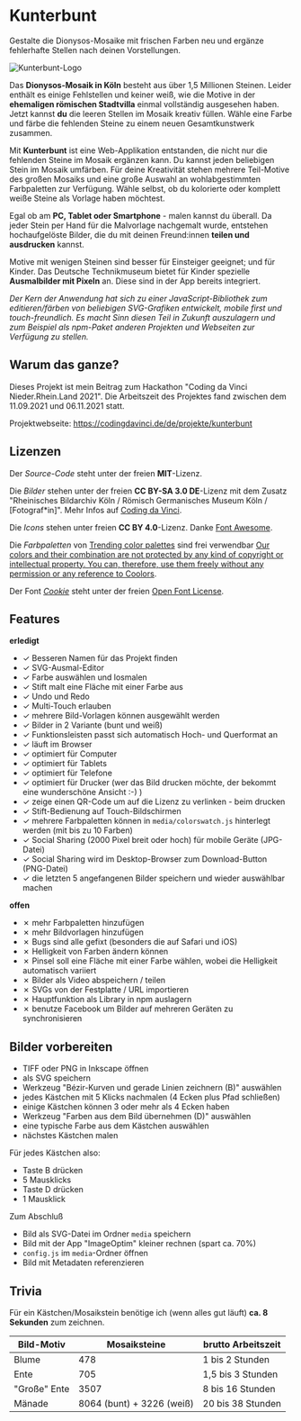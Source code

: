 # Kunterbunt

Gestalte die Dionysos-Mosaike mit frischen Farben neu und ergänze fehlerhafte Stellen nach deinen Vorstellungen.

![Kunterbunt-Logo](https://github.com/tursics/kunterbunt/blob/main/media/banner.png?raw=true)

Das **Dionysos-Mosaik in Köln** besteht aus über 1,5 Millionen Steinen.
Leider enthält es einige Fehlstellen und keiner weiß, wie die Motive in der **ehemaligen römischen Stadtvilla** einmal vollständig ausgesehen haben.
Jetzt kannst **du** die leeren Stellen im Mosaik kreativ füllen.
Wähle eine Farbe und färbe die fehlenden Steine zu einem neuen Gesamtkunstwerk zusammen.

Mit **Kunterbunt** ist eine Web-Applikation entstanden, die nicht nur die fehlenden Steine im Mosaik ergänzen kann.
Du kannst jeden beliebigen Stein im Mosaik umfärben.
Für deine Kreativität stehen mehrere Teil-Motive des großen Mosaiks und eine große Auswahl an wohlabgestimmten Farbpaletten zur Verfügung.
Wähle selbst, ob du kolorierte oder komplett weiße Steine als Vorlage haben möchtest.

Egal ob am **PC, Tablet oder Smartphone** - malen kannst du überall.
Da jeder Stein per Hand für die Malvorlage nachgemalt wurde, entstehen hochaufgelöste Bilder, die du mit deinen Freund:innen **teilen und ausdrucken** kannst.

Motive mit wenigen Steinen sind besser für Einsteiger geeignet; und für Kinder.
Das Deutsche Technikmuseum bietet für Kinder spezielle **Ausmalbilder mit Pixeln** an.
Diese sind in der App bereits integriert.

*Der Kern der Anwendung hat sich zu einer JavaScript-Bibliothek zum editieren/färben von beliebigen SVG-Grafiken entwickelt, mobile first und touch-freundlich.
Es macht Sinn diesen Teil in Zukunft auszulagern und zum Beispiel als npm-Paket anderen Projekten und Webseiten zur Verfügung zu stellen.*

## Warum das ganze?

Dieses Projekt ist mein Beitrag zum Hackathon "Coding da Vinci Nieder.Rhein.Land 2021".
Die Arbeitszeit des Projektes fand zwischen dem 11.09.2021 und 06.11.2021 statt.

Projektwebseite: https://codingdavinci.de/de/projekte/kunterbunt

## Lizenzen

Der *Source-Code* steht unter der freien **MIT**-Lizenz.

Die *Bilder* stehen unter der freien **CC BY-SA 3.0 DE**-Lizenz mit dem Zusatz "Rheinisches Bildarchiv Köln / Römisch Germanisches Museum Köln / [Fotograf*in]".
Mehr Infos auf [Coding da Vinci](https://codingdavinci.de/daten/das-mosaik-einer-luxurioesen-stadtvilla-des-roemischen-koeln).

Die *Icons* stehen unter freien **CC BY 4.0**-Lizenz. Danke [Font Awesome](https://fontawesome.com/v5.15/icons?d=gallery&p=2&m=free).

Die *Farbpaletten* von [Trending color palettes](https://coolors.co/palettes/trending) sind frei verwendbar [Our colors and their combination are not protected by any kind of copyright or intellectual property. You can, therefore, use them freely without any permission or any reference to Coolors](https://help.coolors.co/hc/en-us/articles/360010649799-Do-I-need-special-permissions-to-use-your-colors-).

Der Font *[Cookie](https://fonts.google.com/specimen/Cookie)* steht unter der freien [Open Font License](https://scripts.sil.org/cms/scripts/page.php?site_id=nrsi&id=OFL).

## Features

**erledigt**

- &check; Besseren Namen für das Projekt finden
- &check; SVG-Ausmal-Editor
- &check; Farbe auswählen und losmalen
- &check; Stift malt eine Fläche mit einer Farbe aus
- &check; Undo und Redo
- &check; Multi-Touch erlauben
- &check; mehrere Bild-Vorlagen können ausgewählt werden
- &check; Bilder in 2 Variante (bunt und weiß)
- &check; Funktionsleisten passt sich automatisch Hoch- und Querformat an
- &check; läuft im Browser
- &check; optimiert für Computer
- &check; optimiert für Tablets
- &check; optimiert für Telefone
- &check; optimiert für Drucker (wer das Bild drucken möchte, der bekommt eine wunderschöne Ansicht :-) )
- &check; zeige einen QR-Code um auf die Lizenz zu verlinken - beim drucken
- &check; Stift-Bedienung auf Touch-Bildschirmen
- &check; mehrere Farbpaletten können in `media/colorswatch.js` hinterlegt werden (mit bis zu 10 Farben)
- &check; Social Sharing (2000 Pixel breit oder hoch) für mobile Geräte (JPG-Datei)
- &check; Social Sharing wird im Desktop-Browser zum Download-Button (PNG-Datei)
- &check; die letzten 5 angefangenen Bilder speichern und wieder auswählbar machen

**offen**

- &cross; mehr Farbpaletten hinzufügen
- &cross; mehr Bildvorlagen hinzufügen
- &cross; Bugs sind alle gefixt (besonders die auf Safari und iOS)
- &cross; Helligkeit von Farben ändern können
- &cross; Pinsel soll eine Fläche mit einer Farbe wählen, wobei die Helligkeit automatisch variiert
- &cross; Bilder als Video abspeichern / teilen
- &cross; SVGs von der Festplatte / URL importieren
- &cross; Hauptfunktion als Library in npm auslagern
- &cross; benutze Facebook um Bilder auf mehreren Geräten zu synchronisieren

## Bilder vorbereiten

- TIFF oder PNG in Inkscape öffnen
- als SVG speichern
- Werkzeug "Bézir-Kurven und gerade Linien zeichnern (B)" auswählen
- jedes Kästchen mit 5 Klicks nachmalen (4 Ecken plus Pfad schließen)
- einige Kästchen können 3 oder mehr als 4 Ecken haben
- Werkzeug "Farben aus dem Bild übernehmen (D)" auswählen
- eine typische Farbe aus dem Kästchen auswählen
- nächstes Kästchen malen

Für jedes Kästchen also:

- Taste B drücken
- 5 Mausklicks
- Taste D drücken
- 1 Mausklick

Zum Abschluß

- Bild als SVG-Datei im Ordner `media` speichern
- Bild mit der App "ImageOptim" kleiner rechnen (spart ca. 70%)
- `config.js` im `media`-Ordner öffnen
- Bild mit Metadaten referenzieren

## Trivia

Für ein Kästchen/Mosaikstein benötige ich (wenn alles gut läuft) **ca. 8 Sekunden** zum zeichnen.

Bild-Motiv  |Mosaiksteine  |brutto Arbeitszeit
------------|--------------|------------------
Blume       |          478 | 1 bis 2 Stunden
Ente        |          705 | 1,5 bis 3 Stunden
"Große" Ente|         3507 | 8 bis 16 Stunden
Mänade      |8064 (bunt) + 3226 (weiß) | 20 bis 38 Stunden
